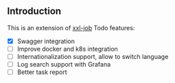 

## Introduction
This is an extension of [xxl-job](https://github.com/xuxueli/xxl-job)
Todo features:
- [X] Swagger integration
- [ ] Improve docker and k8s integration
- [ ] Internationalization support, allow to switch language
- [ ] Log search support with Grafana
- [ ] Better task report